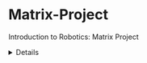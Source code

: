 # Matrix-Project
Introduction to Robotics: Matrix Project

<details>
  Mini 8x8 LED Matrix Project 🎮 

  <br>
  
  ### Task: 

  ### Components:
    •Arduino Uno Board
    •Joystick
    •8x8 LED Matrix
    •MAX7219
    •Resistors and capacitors as needed
    •Breadboard and connecting wires
    •Buzzer
    •LCD display

  ### Description: 🎮 Bomberman Game Overview

👾 This Arduino-based game, inspired by the classic "Bomberman," involves navigating a player through a matrix LED display filled with walls. The player's mission is to strategically place bombs 💣 to destroy these walls while avoiding getting trapped.

🕹️ Controls

The game is controlled using a joystick and a button. The joystick allows the player to move up, down, left, and right across the matrix, while the button is used to place bombs.

📺 Display

The game uses a Liquid Crystal Display (LCD) to show important game information like the timer ⏲️, score 📈, and highscore 🏆.
The LED matrix displays the game arena, including the player's position, walls, and bombs.

🎛️ Settings Menu

Players can adjust the LCD and LED matrix brightness through a settings menu, providing a personalized gaming experience.

🔊 Sound Effects

The game features sound effects like a bomb explosion sound, adding more excitement to the gameplay.

🕹️ Gameplay

The game starts with a countdown and randomly generates walls on the LED matrix.
Players move using the joystick and place bombs to destroy walls.
Each bomb explosion is timed, and players must move away quickly to avoid being "caught" in the blast.
The game keeps track of the time and score, updating these on the LCD.
🏁 End Game

The game ends when all walls are destroyed, and the score is compared to the highscore to see if a new record is set.
Players return to the main menu to start a new game or adjust settings.
👉 This Arduino project combines hardware manipulation (LCD, LED matrix, joystick) and software logic to create an engaging and interactive game experience. Enjoy the blend of strategy, quick thinking, and fun in this classic game remake! 🚀🎉

  ### 💻 Code: (https://github.com/tinutzaa/Matrix-Project-/blob/main/Matrix_project.ino)

  ### 🎥 How it works: (https://youtu.be/ZOAwSftrmVg?feature=shared)

  <img src="https://github.com/tinutzaa/Matrix-Project-/blob/main/WhatsApp%20Image%202023-12-20%20at%2000.21.46.jpeg" width="400" height="500">


 </br>
</details>
